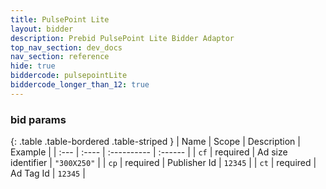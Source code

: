 ```yaml
---
title: PulsePoint Lite
layout: bidder
description: Prebid PulsePoint Lite Bidder Adaptor
top_nav_section: dev_docs
nav_section: reference
hide: true
biddercode: pulsepointLite
biddercode_longer_than_12: true
---
```


### bid params

{: .table .table-bordered .table-striped }
| Name | Scope | Description | Example |
| :--- | :---- | :---------- | :------ |
| `cf` | required | Ad size identifier | `"300X250"` |
| `cp` | required | Publisher Id | `12345` |
| `ct` | required | Ad Tag Id | `12345` |
